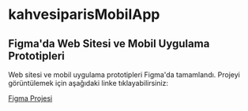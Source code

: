 # kahvesiparisMobilApp

## Figma'da Web Sitesi ve Mobil Uygulama Prototipleri

Web sitesi ve mobil uygulama prototipleri Figma'da tamamlandı. Projeyi görüntülemek için aşağıdaki linke tıklayabilirsiniz:

[Figma Projesi](https://www.figma.com/files/project/182713335/Team-project?fuid=1222953319607017408)
